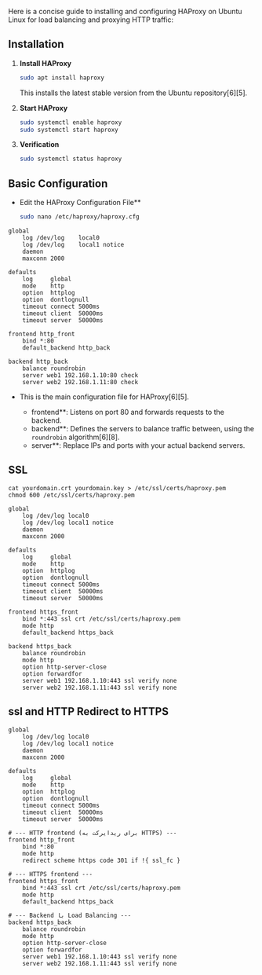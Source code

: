 Here is a concise guide to installing and configuring HAProxy on Ubuntu Linux for load balancing and proxying HTTP traffic:

## Installation

1. **Install HAProxy**

   ```bash
   sudo apt install haproxy
   ```
   This installs the latest stable version from the Ubuntu repository[6][5].
2. **Start HAProxy**

   ```bash
   sudo systemctl enable haproxy
   sudo systemctl start haproxy
   
   ```
3. **Verification**

   ```bash
   sudo systemctl status haproxy
   ```

## Basic Configuration

- Edit the HAProxy Configuration File**

   ```bash
   sudo nano /etc/haproxy/haproxy.cfg
   ```

```
global
    log /dev/log    local0
    log /dev/log    local1 notice
    daemon
    maxconn 2000

defaults
    log     global
    mode    http
    option  httplog
    option  dontlognull
    timeout connect 5000ms
    timeout client  50000ms
    timeout server  50000ms

frontend http_front
    bind *:80
    default_backend http_back

backend http_back
    balance roundrobin
    server web1 192.168.1.10:80 check
    server web2 192.168.1.11:80 check

```

- This is the main configuration file for HAProxy[6][5].

   * frontend**: Listens on port 80 and forwards requests to the backend.
   * backend**: Defines the servers to balance traffic between, using the `roundrobin` algorithm[6][8].
   * server**: Replace IPs and ports with your actual backend servers.


## SSL
```
cat yourdomain.crt yourdomain.key > /etc/ssl/certs/haproxy.pem
chmod 600 /etc/ssl/certs/haproxy.pem
```
```
global
    log /dev/log local0
    log /dev/log local1 notice
    daemon
    maxconn 2000

defaults
    log     global
    mode    http
    option  httplog
    option  dontlognull
    timeout connect 5000ms
    timeout client  50000ms
    timeout server  50000ms

frontend https_front
    bind *:443 ssl crt /etc/ssl/certs/haproxy.pem
    mode http
    default_backend https_back

backend https_back
    balance roundrobin
    mode http
    option http-server-close
    option forwardfor
    server web1 192.168.1.10:443 ssl verify none
    server web2 192.168.1.11:443 ssl verify none

```

## ssl and HTTP Redirect to HTTPS
```
global
    log /dev/log local0
    log /dev/log local1 notice
    daemon
    maxconn 2000

defaults
    log     global
    mode    http
    option  httplog
    option  dontlognull
    timeout connect 5000ms
    timeout client  50000ms
    timeout server  50000ms

# --- HTTP frontend (برای ریدایرکت به HTTPS) ---
frontend http_front
    bind *:80
    mode http
    redirect scheme https code 301 if !{ ssl_fc }

# --- HTTPS frontend ---
frontend https_front
    bind *:443 ssl crt /etc/ssl/certs/haproxy.pem
    mode http
    default_backend https_back

# --- Backend با Load Balancing ---
backend https_back
    balance roundrobin
    mode http
    option http-server-close
    option forwardfor
    server web1 192.168.1.10:443 ssl verify none
    server web2 192.168.1.11:443 ssl verify none

```






